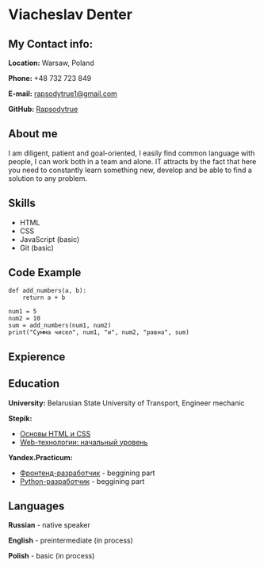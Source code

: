 # Viacheslav Denter
## My Contact info:
  **Location:** Warsaw, Poland

  **Phone:** +48 732 723 849

  **E-mail:** rapsodytrue1@gmail.com

  **GitHub:** [Rapsodytrue](https://github.com/Rapsodytrue)

## About me
  I am diligent, patient and goal-oriented, I easily find common language with people, I can work both in a team and alone. 
  IT attracts by the fact that here you need to constantly learn something new, develop and be able to find a solution to any problem.

## Skills
 * HTML
 * CSS
 * JavaScript (basic)
 * Git (basic)
  
## Code Example

```
def add_numbers(a, b):
    return a + b

num1 = 5
num2 = 10
sum = add_numbers(num1, num2)
print("Сумма чисел", num1, "и", num2, "равна", sum)
```

## Expierence

## Education
  **University:** Belarusian State University of Transport, Engineer mechanic 

  **Stepik:**
   * [Основы HTML и CSS](https://stepik.org/course/52164)
   * [Web-технологии: начальный уровень](https://stepik.org/course/82108)

  **Yandex.Practicum:**
  * [Фронтенд-разработчик](https://practicum.yandex.ru/frontend-developer/) - beggining part
  * [Python-разработчик](https://practicum.yandex.ru/backend-developer/) - beggining part
    
 ## Languages
  **Russian** - native speaker

  **English** - preintermediate (in process)

  **Polish** - basic (in process)
